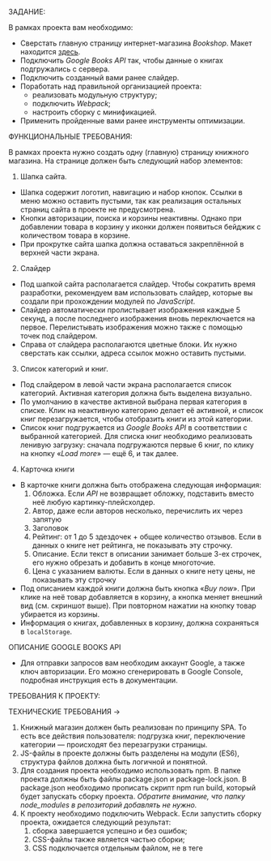 ЗАДАНИЕ:

В рамках проекта вам необходимо:
- Сверстать главную страницу интернет-магазина *Bookshop*. Макет находится [здесь](https://www.figma.com/file/8XxPADjILtnlah4yWI0CLb/bookshop?node-id=0%3A1&t=IgjAXYdKMUHiJ6Pp-0).
- Подключить *Google Books API* так, чтобы данные о книгах подгружались с сервера.
- Подключить созданный вами ранее слайдер.
- Поработать над правильной организацией проекта:
    - реализовать модульную структуру;
    - подключить *Webpack*;
    - настроить сборку с минификацией.
- Применить пройденные вами ранее инструменты оптимизации.

ФУНКЦИОНАЛЬНЫЕ ТРЕБОВАНИЯ:

В рамках проекта нужно создать одну (главную) страницу книжного магазина. На странице должен быть следующий набор элементов:

1. Шапка сайта.
- Шапка содержит логотип, навигацию и набор кнопок. Ссылки в меню можно оставить пустыми, так как реализация остальных страниц сайта в проекте не предусмотрена.
- Кнопки авторизации, поиска и корзины неактивны. Однако при добавлении товара в корзину у иконки должен появиться бейджик с количеством товара в корзине.
- При прокрутке сайта шапка должна оставаться закреплённой в верхней части экрана.

2. Слайдер
- Под шапкой сайта располагается слайдер. Чтобы сократить время разработки, рекомендуем вам использовать слайдер, которые вы создали при прохождении модулей по *JavaScript*.
- Слайдер автоматически пролистывает изображения каждые 5 секунд, а после последнего изображения вновь переключается на первое. Перелистывать изображения можно также с помощью точек под слайдером.
- Справа от слайдера располагаются цветные блоки. Их нужно сверстать как ссылки, адреса ссылок можно оставить пустыми.

3. Список категорий и книг.
- Под слайдером в левой части экрана располагается список категорий. Активная категория должна быть выделена визуально.
- По умолчанию в качестве активной выбрана первая категория в списке. Клик на неактивную категорию делает её активной, и список книг перезагружается, чтобы отобразить книги из этой категории.
- Список книг подгружается из *Google Books API* в соответствии с выбранной категорией. Для списка книг необходимо реализовать ленивую загрузку: сначала подгружаются первые 6 книг, по клику на кнопку «*Load more*» — ещё 6, и так далее.

4. Карточка книги
- В карточке книги должна быть отображена следующая информация:
    1. Обложка. Если *API* не возвращает обложку, подставить вместо неё любую картинку-плейсхолдер.
    2. Автор, даже если авторов несколько, перечислить их через запятую
    3. Заголовок
    4. Рейтинг: от 1 до 5 здездочек + общее количество отзывов. Если в данных о книге нет рейтинга, не показывать эту строчку.
    5. Описание. Если текст в описании занимает больше 3-ех строчек, его нужно обрезать и добавить в конце многоточие.
    6. Цена с указанием валюты. Если в данных о книге нету цены, не показывать эту строчку
- Под описанием каждой книги должна быть кнопка «*Buy now*». При клике на неё товар добавляется в корзину, а кнопка меняет внешний вид (см. скриншот выше). При повторном нажатии на кнопку товар убирается из корзины.
- Информация о книгах, добавленных в корзину, должна сохраняться в `localStorage`.

ОПИСАНИЕ GOOGLE BOOKS API
- Для отправки запросов вам необходим аккаунт Google, а также ключ авторизации. Его можно сгенерировать в Google Console, подробная инструкция есть в документации.

ТРЕБОВАНИЯ К ПРОЕКТУ: 

ТЕХНИЧЕСКИЕ ТРЕБОВАНИЯ ->
1. Книжный магазин должен быть реализован по принципу SPA.
То есть все действия пользователя: подгрузка книг, переключение категории — происходят без перезагрузки страницы.
2. JS-файлы в проекте должны быть разделены на модули (ES6), структура файлов должна быть логичной и понятной.
3. Для создания проекта необходимо использовать npm. В папке проекта должны быть файлы package.json и package-lock.json. В package.json необходимо прописать скрипт npm run build, который будет запускать сборку проекта. *Обратите внимание, что папку node_modules в репозиторий добавлять не нужно.*
4. К проекту необходимо подключить Webpack. Если запустить сборку проекта, ожидается следующий результат:
    1. сборка завершается успешно и без ошибок;
    2. CSS-файлы также является частью сборки;
    3. CSS подключается отдельным файлом, не в теге <style>;
    4. JS и CSS-файлы минифицируются в процессе сборки.
5. В проекте необходимо использовать ещё как минимум 2 инструмента оптимизации разработки (помимо npm и Webpack), которые вы прошли в предыдущих модулях. Вы можете выбрать любые из списка:
    - CSS-препроцессор Sass (или аналог);
    - Шаблонизатор pug или аналог;
    - Webpack Dev Server;
    - Линтер.
    - Методология БЭМ

ТРЕБОВАНИЯ К ВЕРСТКЕ И CSS ->
1. Вёрстка должна соответствовать макету. Добиваться Pixel-Perfect соответствия не обязательно, но основные моменты должны быть соблюдены:
    - цветовая гамма
    - шрифты
    - размеры
    - отступы
2. Приложение должно корректно отображаться на различных разрешениях. К сожалению, дизайна для мобильной версии в макете нет, поэтому постарайтесь реализовать её самостоятельно.
Не нужно придумывать сложный дизайн, достаточно будет просто перегруппировать элементы так, чтобы они помещались на маленьком экране.
3. Соблюдайте семантическую вёрстку.
В приложении должны присутствовать разделы <header>, <main> и <nav>. Ссылки должны быть прописаны в теге <a>, кнопки должны быть реализованы элементом <button>, и так далее. Не забывайте также про обязательный атрибут alt у изображений.
4. При наведении курсора на любые кликабельные элементы должен появляться cursor: pointer.
5. Использовать селекторы по тегу и id для задания стилей нельзя. Используйте классы.

ПРОЧИЕ ТРЕБОВАНИЯ ->
1. Пишите код аккуратно, с соблюдением форматирования и отступов. 
2. Старайтесь давать CSS-классам, функциям и переменнным осмысленные имена.
3. Старайтесь использовать современный ES6: стрелочную функцию, декомпозицию, Spread и так далее.
4. При написании кода старайтесь следовать принципам KISS(не усложняй) и DRY(не повторяйся).
5. При добавлении проекта на GitHub, не забывайте добавить папку node_modules в .gitignore, чтобы она не попала в ваш репозиторий.